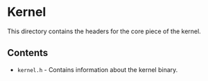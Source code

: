 # Kernel
This directory contains the headers for the core piece of the kernel.

## Contents
- `kernel.h` - Contains information about the kernel binary.
